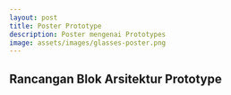 ```yaml
---
layout: post
title: Poster Prototype
description: Poster mengenai Prototypes
image: assets/images/glasses-poster.png
---
```


<h2 id="content">Rancangan Blok Arsitektur Prototype</h2>
<span class="image fit">
    <img src="{{ site.baseurl }}/{% link assets/images/glasses-poster.png %}" alt="">
</span>
